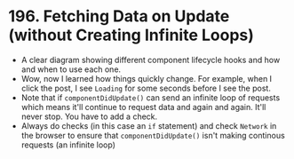# 196. Fetching Data on Update (without Creating Infinite Loops)
- A clear diagram showing different component lifecycle hooks and how and when to use each one. 
- Wow, now I learned how things quickly change. For example, when I click the post, I see `Loading` for some seconds before I see the post.
- Note that if `componentDidUpdate()` can send an infinite loop of requests which means it'll continue to request data and again and again. It'll never stop. You have to add a check.
- Always do checks (in this case an `if` statement) and check `Network` in the browser to ensure that `componentDidUpdate()` isn't making continous requests (an infinite loop)